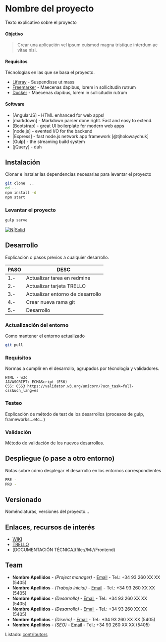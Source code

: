 # Nombre del proyecto

Texto explicativo sobre el proyecto

#### Objetivo

> Crear una aplicación vel ipsum euismod magna tristique interdum ac vitae nisi. 

#### Requisitos

Técnologías en las que se basa el proyecto.

* [Liferay](http://www.mecalux.es) - Suspendisse ut mass
* [Freemarker](http://www.mecalux.es) - Maecenas dapibus, lorem in sollicitudin rutrum
* [Docker](http://www.mecalux.es) - Maecenas dapibus, lorem in sollicitudin rutrum

#### Software

* [AngularJS] - HTML enhanced for web apps!
* [markdown] - Markdown parser done right. Fast and easy to extend.
* [Bootstrap] - great UI boilerplate for modern web apps
* [node.js] - evented I/O for the backend
* [Express] - fast node.js network app framework [@tjholowaychuk]
* [Gulp] - the streaming build system
* [jQuery] - duh

## Instalación

Clonar e instalar las dependencias necesarias para levantar el proyecto

```sh
git clone  ..
cd ..
npm install -d
npm start
```

### Levantar el proyecto 

```sh
gulp serve
```

[![N|Solid](https://dynamicimageses-v2b.netdna-ssl.com/product/es_1707_hd.jpg)](https://nodesource.com/products/nsolid)

## Desarrollo

Explicación o pasos previos a cualquier desarrollo. 

| PASO | DESC |
| ---- | ---- |
| 1.- | Actualizar tarea en redmine |
| 2.- | Actualizar tarjeta TRELLO |
| 3.- | Actualizar entorno de desarrollo |
| 4.- | Crear nueva rama git |
| 5.- | Desarrollo |

### Actualización del entorno

Como mantener el entorno actualizado

```sh
git pull
```

### Requisitos

Normas a cumplir en el desarrollo, agrupados por técnología y validadores.

```
HTML - w3c
JAVASCRIPT: ECMAScript (ES6)
CSS: CSS3 https://validator.w3.org/unicorn/?ucn_task=full-css&ucn_lang=es
```

### Testeo

Explicación de método de test de los desarrollos (procesos de gulp, frameworks...etc...)

### Validación

Método de validación de los nuevos desarrollos.


## Despliegue (o pase a otro entorno)

Notas sobre cómo desplegar el desarrollo en los entornos correspondientes

```sh
PRE - 
PRO -
```

## Versionado  

Noménclaturas, versiones del proyecto...

## Enlaces, recursos de interés

  - [WIKI](https://github.com/xanisu/documentation-template/wiki)
  - [TRELLO](https://github.com/xanisu/documentation-template/wiki)
  - [DOCUMENTACIÓN TÉCNICA](file://M://Frontend\)

## Team

* **Nombre Apellidos** - *(Project manager)* - [Email](nombre.apellidos@company.com) - Tel.: +34 93 260 XX XX (5405)
* **Nombre Apellidos** - *(Trabajo inicial)* - [Email](nombre.apellidos@company.com) - Tel.: +34 93 260 XX XX (5405)
* **Nombre Apellidos** - *(Desarrollo)* - [Email](nombre.apellidos@company.com) - Tel.: +34 93 260 XX XX (5405)
* **Nombre Apellidos** - *(Desarrollo)* - [Email](nombre.apellidos@company.com) - Tel.: +34 93 260 XX XX (5405)
* **Nombre Apellidos** - *(Diseño)* - [Email](nombre.apellidos@company.com) - Tel.: +34 93 260 XX XX (5405)
* **Nombre Apellidos** - *(SEO)* - [Email](nombre.apellidos@company.com) - Tel.: +34 93 260 XX XX (5405)


Listado: [contributors](https://github.com/your/project/contributors) 

